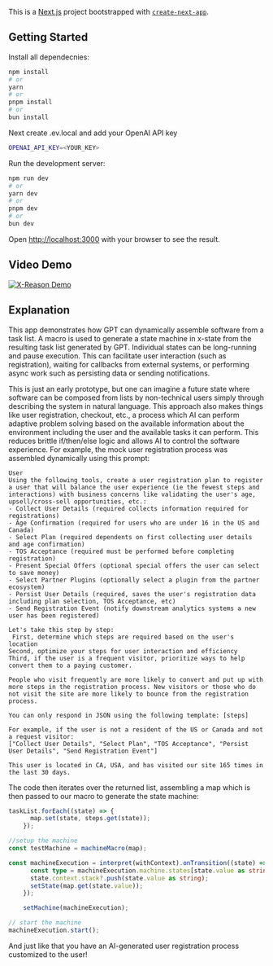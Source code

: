 This is a [Next.js](https://nextjs.org/) project bootstrapped with [`create-next-app`](https://github.com/vercel/next.js/tree/canary/packages/create-next-app).

## Getting Started
Install all dependecnies:

```bash
npm install
# or
yarn
# or
pnpm install
# or
bun install
```

Next create .ev.local and add your OpenAI API key
```bash
OPENAI_API_KEY=<YOUR_KEY>
```

Run the development server:

```bash
npm run dev
# or
yarn dev
# or
pnpm dev
# or
bun dev
```

Open [http://localhost:3000](http://localhost:3000) with your browser to see the result.

## Video Demo
[![X-Reason Demo](http://img.youtube.com/vi/GqnSI1DDJe4/0.jpg)](http://www.youtube.com/watch?v=GqnSI1DDJe4 "X-Reason: Dynamic AI Generated Software Flows with X-State!")

## Explanation
This app demonstrates how GPT can dynamically assemble software from a task list. A macro is used to generate a state machine in x-state from the resulting task list generated by GPT. Individual states can be long-running and pause execution. This can facilitate user interaction (such as registration), waiting for callbacks from external systems, or performing async work such as persisting data or sending notifications.

This is just an early prototype, but one can imagine a future state where software can be composed from lists by non-technical users simply through describing the system in natural language. This approach also makes things like user registration, checkout, etc., a process which AI can perform adaptive problem solving based on the available information about the environment including the user and the available tasks it can perform. This reduces brittle if/then/else logic and allows AI to control the software experience. For example, the mock user registration process was assembled dynamically using this prompt:
```text
User
Using the following tools, create a user registration plan to register a user that will balance the user experience (ie the fewest steps and interactions) with business concerns like validating the user's age, upsell/cross-sell opportunities, etc.:
- Collect User Details (required collects information required for registrations)
- Age Confirmation (required for users who are under 16 in the US and Canada)
- Select Plan (required dependents on first collecting user details and age confirmation)
- TOS Acceptance (required must be performed before completing registration)
- Present Special Offers (optional special offers the user can select to save money)
- Select Partner Plugins (optionally select a plugin from the partner ecosystem)
- Persist User Details (required, saves the user's registration data including plan selection, TOS Acceptance, etc)
- Send Registration Event (notify downstream analytics systems a new user has been registered)

Let's take this step by step:
 First, determine which steps are required based on the user's location
Second, optimize your steps for user interaction and efficiency
Third, if the user is a frequent visitor, prioritize ways to help convert them to a paying customer. 

People who visit frequently are more likely to convert and put up with more steps in the registration process. New visitors or those who do not visit the site are more likely to bounce from the registration process.

You can only respond in JSON using the following template: [steps]

For example, if the user is not a resident of the US or Canada and not a request visitor:
["Collect User Details", "Select Plan", "TOS Acceptance", "Persist User Details", "Send Registration Event"]

This user is located in CA, USA, and has visited our site 165 times in the last 30 days.
```
The code then iterates over the returned list, assembling a map which is then passed to our macro to generate the state machine:
```TypeScript
taskList.forEach((state) => {
      map.set(state, steps.get(state));
    });

//setup the machine
const testMachine = machineMacro(map);

const machineExecution = interpret(withContext).onTransition((state) => {
      const type = machineExecution.machine.states[state.value as string]?.meta?.type;
      state.context.stack?.push(state.value as string);
      setState(map.get(state.value));
    });

    setMachine(machineExecution);

// start the machine
machineExecution.start(); 
```
And just like that you have an AI-generated user registration process customized to the user!

